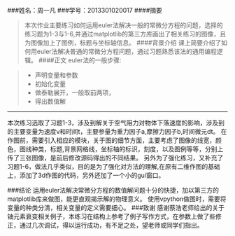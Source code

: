 ###姓名：周一凡
###学号：2013301020017
####摘要
>本次作业主要练习如何运用euler法解决一般的常微分方程的问题，选择的练习题为1-3与1-6,并通过matplotlib的第三方库画出了相关练习的图像，且为图像加上了图例，标题与坐标轴信息。
####背景介绍
>课上简要介绍了如何用euler法解决普通的常微分方程问题，通过习题熟悉该法的通用编程逻辑。
####正文
>euler法的一般步骤:

> - 声明变量和参数
> - 初始化变量
> - 做泰勒展开，一般取前两项，
> - 得出数值解

--------------------------------------------------------
本次练习选取了习题1-3，涉及到解关于空气阻力对物体下落速度的影响，涉及到的主要变量为速度v和时间t，主要参量为重力因子a,摩擦力因子b,时间微元dt。
在作图前，需要引入相应的模块，关于图的细节方面，主要考虑了图像的线宽，颜色，图线种类，标题,背景网格线，坐标轴的标识，刻度，以及图例等等，分别上传了三张图像，是前后修改源码得出的不同结果。
另外为了强化练习，又补充了习题1-6，做法几乎类似，目的是为了强化对方法的理解,在原有二维作图的基础上，添加了3d作图的代码，另外还加了一个小的gui窗口。

###结论
运用euler法解决常微分方程的数值解问题十分的快捷，加以第三方的matplotlib库来做图，能更直观揭示解的物理意义。
使用vpython做图时，需要将变量的种类分清，相关变量的定义需要细心。
###致谢
感谢蔡浩老师给出的关于铀元素衰变相关例子，本练习在结构上参考了例子写作方式，在参数上做了些修正，通过几次调试，得以运行成功，有不足之处，望老师或同学们指出。